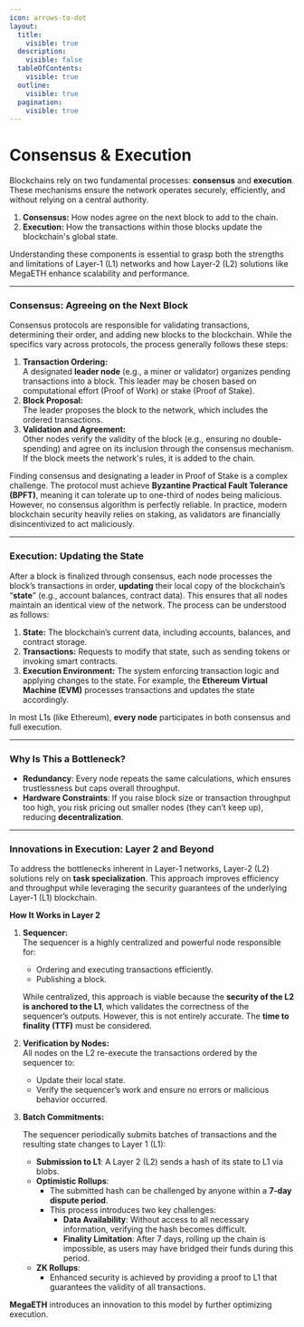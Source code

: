 ```yaml
---
icon: arrows-to-dot
layout:
  title:
    visible: true
  description:
    visible: false
  tableOfContents:
    visible: true
  outline:
    visible: true
  pagination:
    visible: true
---
```


# Consensus & Execution

Blockchains rely on two fundamental processes: **consensus** and **execution**. These mechanisms ensure the network operates securely, efficiently, and without relying on a central authority.

1. **Consensus:** How nodes agree on the next block to add to the chain.
2. **Execution:** How the transactions within those blocks update the blockchain's global state.

Understanding these components is essential to grasp both the strengths and limitations of Layer-1 (L1) networks and how Layer-2 (L2) solutions like MegaETH enhance scalability and performance.

***

### Consensus: Agreeing on the Next Block

Consensus protocols are responsible for validating transactions, determining their order, and adding new blocks to the blockchain. While the specifics vary across protocols, the process generally follows these steps:

1. **Transaction Ordering:**\
   A designated **leader node** (e.g., a miner or validator) organizes pending transactions into a block. This leader may be chosen based on computational effort (Proof of Work) or stake (Proof of Stake).
2. **Block Proposal:**\
   The leader proposes the block to the network, which includes the ordered transactions.
3. **Validation and Agreement:**\
   Other nodes verify the validity of the block (e.g., ensuring no double-spending) and agree on its inclusion through the consensus mechanism. If the block meets the network's rules, it is added to the chain.

Finding consensus and designating a leader in Proof of Stake is a complex challenge. The protocol must achieve **Byzantine Practical Fault Tolerance (BPFT)**, meaning it can tolerate up to one-third of nodes being malicious. However, no consensus algorithm is perfectly reliable. In practice, modern blockchain security heavily relies on staking, as validators are financially disincentivized to act maliciously.

***

### Execution: Updating the State

After a block is finalized through consensus, each node processes the block’s transactions in order, **updating** their local copy of the blockchain’s “**state**” (e.g., account balances, contract data). This ensures that all nodes maintain an identical view of the network. The process can be understood as follows:

1. **State:** The blockchain’s current data, including accounts, balances, and contract storage.
2. **Transactions:** Requests to modify that state, such as sending tokens or invoking smart contracts.
3. **Execution Environment:** The system enforcing transaction logic and applying changes to the state. For example, the **Ethereum Virtual Machine (EVM)** processes transactions and updates the state accordingly.

In most L1s (like Ethereum), **every node** participates in both consensus and full execution.

***

### Why Is This a Bottleneck?

* **Redundancy**: Every node repeats the same calculations, which ensures trustlessness but caps overall throughput.
* **Hardware Constraints**: If you raise block size or transaction throughput too high, you risk pricing out smaller nodes (they can’t keep up), reducing **decentralization**.

***

### **Innovations in Execution: Layer 2 and Beyond**

To address the bottlenecks inherent in Layer-1 networks, Layer-2 (L2) solutions rely on **task specialization**. This approach improves efficiency and throughput while leveraging the security guarantees of the underlying Layer-1 (L1) blockchain.

**How It Works in Layer 2**

1.  **Sequencer:**\
    The sequencer is a highly centralized and powerful node responsible for:

    * Ordering and executing transactions efficiently.
    * Publishing a block.

    While centralized, this approach is viable because the **security of the L2 is anchored to the L1**, which validates the correctness of the sequencer’s outputs. However, this is not entirely accurate. The **time to finality (TTF)** must be considered.
2. **Verification by Nodes:**\
   All nodes on the L2 re-execute the transactions ordered by the sequencer to:
   * Update their local state.
   * Verify the sequencer’s work and ensure no errors or malicious behavior occurred.
3.  **Batch Commitments:**

    The sequencer periodically submits batches of transactions and the resulting state changes to Layer 1 (L1):

    * **Submission to L1**: A Layer 2 (L2) sends a hash of its state to L1 via blobs.
    * **Optimistic Rollups**:
      * The submitted hash can be challenged by anyone within a **7-day dispute period**.
      * This process introduces two key challenges:
        * **Data Availability**: Without access to all necessary information, verifying the hash becomes difficult.
        * **Finality Limitation**: After 7 days, rolling up the chain is impossible, as users may have bridged their funds during this period.
    * **ZK Rollups**:
      * Enhanced security is achieved by providing a proof to L1 that guarantees the validity of all transactions.

**MegaETH** introduces an innovation to this model by further optimizing execution.

